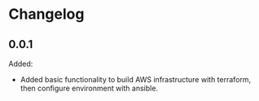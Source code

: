 # Changelog

## 0.0.1
Added:
 - Added basic functionality to build AWS infrastructure with terraform, then configure environment with ansible.